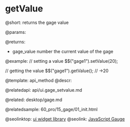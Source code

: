 getValue
=============

@short:
	returns the gage value

@params:

@returns:

- gage_value		number		the current value of the gage


@example:
// setting a value
$$("gage1").setValue(20); 

// getting the value
$$("gage1").getValue(); // ->20

@template:	api_method
@descr:

@relatedapi:
api/ui.gage_setvalue.md

@related:
desktop/gage.md

@relatedsample:
60_pro/15_gage/01_init.html


@seolinktop: [ui widget library](https://webix.com)
@seolink: [JavaScript Gauge ](https://webix.com/widget/gage/)